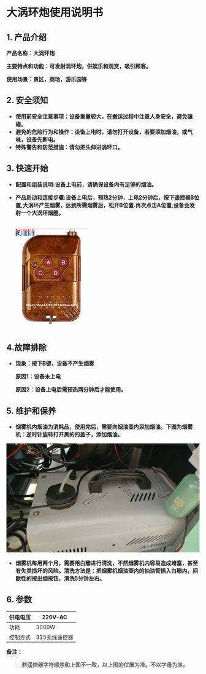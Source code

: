 # 大涡环炮使用说明书

## 1. **产品介绍**

**产品名称：大涡环炮**

**主要特点和功能：可发射涡环炮，供娱乐和观赏，吸引顾客。**

**使用场景：景区，商场，游乐园等**

## 2. **安全须知**

- **使用前安全注意事项：设备重量较大，在搬运过程中注意人身安全，避免磕碰。**
- **避免的危险行为和操作：设备上电时，请勿打开设备，若要添加烟油，或气味，设备先断电。**
- **特殊警告和防范措施：请勿把头伸进涡环口。**

## 3. **快速开始**

- **配置和组装说明:设备上电前，请确保设备内有足够的烟油。**
- **产品启动和连接步骤:设备上电后，预热2分钟，上电2分钟后，按下遥控器B位置,大涡环产生烟雾，达到所需烟雾后，松开B位置.再次点击A位置,设备会发射一个大涡环烟圈。**

    ![Untitled](img/2.png)


## **4.故障排除**

- **现象：按下B键，设备不产生烟雾**

    **原因1：设备未上电**

    **原因2：设备上电后需预热两分钟后才能使用。**


## 5. **维护和保养**

- **烟雾机内烟油为消耗品，使用完后，需要向烟油壶内添加烟油。下图为烟雾机：逆时针旋转打开黑的的盖子，添加烟油。**

![Untitled](img/1.png)

- **烟雾机每用两个月，需要用白醋进行清洗，不然烟雾机内容易造成堵塞，甚至有失灵损坏的风险。清洗方法是：把烟雾机烟油壶内的抽油管插入白醋内，间歇性的按出烟按钮，清洗5分钟左右。**

## 6. **参数**

| 供电电压 | 220V-AC |
| --- | --- |
| 功耗 | 3000W |
| 控制方式 | 315无线遥控器 |

**备注：**

> **若遥控器字符顺序和上图不一致，以上图的位置为准。不以字母为准。**
>
